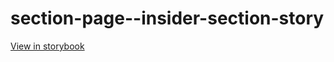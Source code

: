# section-page--insider-section-story

[View in storybook](https://raw.githack.com/Independent-Digital-News-and-Media-Ltd/standard-pwamp-sb/PR-563-sb/index.html?path=/story/section-page--insider-section-story)